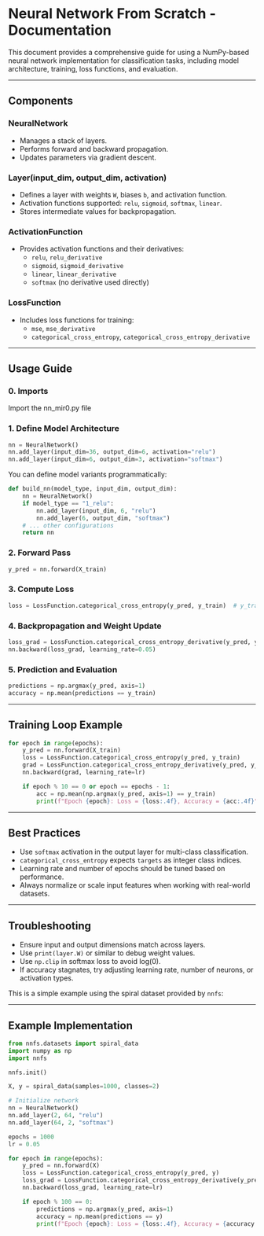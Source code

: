 # Neural Network From Scratch - Documentation

This document provides a comprehensive guide for using a NumPy-based neural network implementation for classification tasks, including model architecture, training, loss functions, and evaluation.

---

## Components

### NeuralNetwork
- Manages a stack of layers.
- Performs forward and backward propagation.
- Updates parameters via gradient descent.

### Layer(input_dim, output_dim, activation)
- Defines a layer with weights `W`, biases `b`, and activation function.
- Activation functions supported: `relu`, `sigmoid`, `softmax`, `linear`.
- Stores intermediate values for backpropagation.

### ActivationFunction
- Provides activation functions and their derivatives:
  - `relu`, `relu_derivative`
  - `sigmoid`, `sigmoid_derivative`
  - `linear`, `linear_derivative`
  - `softmax` (no derivative used directly)

### LossFunction
- Includes loss functions for training:
  - `mse`, `mse_derivative`
  - `categorical_cross_entropy`, `categorical_cross_entropy_derivative`

---

## Usage Guide

### 0. Imports
Import the nn_mir0.py file 

### 1. Define Model Architecture

```python
nn = NeuralNetwork()
nn.add_layer(input_dim=36, output_dim=6, activation="relu")
nn.add_layer(input_dim=6, output_dim=3, activation="softmax")
```

You can define model variants programmatically:

```python
def build_nn(model_type, input_dim, output_dim):
    nn = NeuralNetwork()
    if model_type == "1_relu":
        nn.add_layer(input_dim, 6, "relu")
        nn.add_layer(6, output_dim, "softmax")
    # ... other configurations
    return nn
```

### 2. Forward Pass

```python
y_pred = nn.forward(X_train)
```

### 3. Compute Loss

```python
loss = LossFunction.categorical_cross_entropy(y_pred, y_train)  # y_train must be class indices
```

### 4. Backpropagation and Weight Update

```python
loss_grad = LossFunction.categorical_cross_entropy_derivative(y_pred, y_train)
nn.backward(loss_grad, learning_rate=0.05)
```

### 5. Prediction and Evaluation

```python
predictions = np.argmax(y_pred, axis=1)
accuracy = np.mean(predictions == y_train)
```

---

## Training Loop Example

```python
for epoch in range(epochs):
    y_pred = nn.forward(X_train)
    loss = LossFunction.categorical_cross_entropy(y_pred, y_train)
    grad = LossFunction.categorical_cross_entropy_derivative(y_pred, y_train)
    nn.backward(grad, learning_rate=lr)

    if epoch % 10 == 0 or epoch == epochs - 1:
        acc = np.mean(np.argmax(y_pred, axis=1) == y_train)
        print(f"Epoch {epoch}: Loss = {loss:.4f}, Accuracy = {acc:.4f}")
```

---

## Best Practices

- Use `softmax` activation in the output layer for multi-class classification.
- `categorical_cross_entropy` expects `targets` as integer class indices.
- Learning rate and number of epochs should be tuned based on performance.
- Always normalize or scale input features when working with real-world datasets.

---

## Troubleshooting

- Ensure input and output dimensions match across layers.
- Use `print(layer.W)` or similar to debug weight values.
- Use `np.clip` in softmax loss to avoid log(0).
- If accuracy stagnates, try adjusting learning rate, number of neurons, or activation types.


This is a simple example using the spiral dataset provided by `nnfs`:

---

## Example Implementation

```python
from nnfs.datasets import spiral_data
import numpy as np
import nnfs

nnfs.init()

X, y = spiral_data(samples=1000, classes=2)

# Initialize network
nn = NeuralNetwork()
nn.add_layer(2, 64, "relu")
nn.add_layer(64, 2, "softmax")

epochs = 1000
lr = 0.05

for epoch in range(epochs):
    y_pred = nn.forward(X)
    loss = LossFunction.categorical_cross_entropy(y_pred, y)
    loss_grad = LossFunction.categorical_cross_entropy_derivative(y_pred, y)
    nn.backward(loss_grad, learning_rate=lr)

    if epoch % 100 == 0:
        predictions = np.argmax(y_pred, axis=1)
        accuracy = np.mean(predictions == y)
        print(f"Epoch {epoch}: Loss = {loss:.4f}, Accuracy = {accuracy:.4f}")
```


